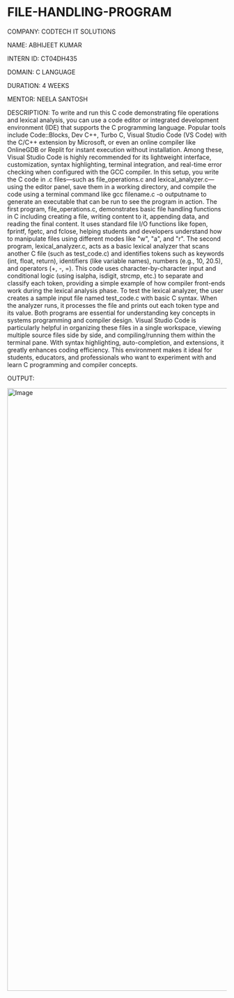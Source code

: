 # FILE-HANDLING-PROGRAM

COMPANY: CODTECH IT SOLUTIONS

NAME: ABHIJEET KUMAR

INTERN ID: CT04DH435

DOMAIN: C LANGUAGE

DURATION: 4 WEEKS

MENTOR: NEELA SANTOSH

DESCRIPTION: To write and run this C code demonstrating file operations and lexical analysis, you can use a code editor or integrated development environment (IDE) that supports the C programming language. Popular tools include Code::Blocks, Dev C++, Turbo C, Visual Studio Code (VS Code) with the C/C++ extension by Microsoft, or even an online compiler like OnlineGDB or Replit for instant execution without installation. Among these, Visual Studio Code is highly recommended for its lightweight interface, customization, syntax highlighting, terminal integration, and real-time error checking when configured with the GCC compiler. In this setup, you write the C code in .c files—such as file_operations.c and lexical_analyzer.c—using the editor panel, save them in a working directory, and compile the code using a terminal command like gcc filename.c -o outputname to generate an executable that can be run to see the program in action. The first program, file_operations.c, demonstrates basic file handling functions in C including creating a file, writing content to it, appending data, and reading the final content. It uses standard file I/O functions like fopen, fprintf, fgetc, and fclose, helping students and developers understand how to manipulate files using different modes like "w", "a", and "r". The second program, lexical_analyzer.c, acts as a basic lexical analyzer that scans another C file (such as test_code.c) and identifies tokens such as keywords (int, float, return), identifiers (like variable names), numbers (e.g., 10, 20.5), and operators (+, -, =). This code uses character-by-character input and conditional logic (using isalpha, isdigit, strcmp, etc.) to separate and classify each token, providing a simple example of how compiler front-ends work during the lexical analysis phase. To test the lexical analyzer, the user creates a sample input file named test_code.c with basic C syntax. When the analyzer runs, it processes the file and prints out each token type and its value. Both programs are essential for understanding key concepts in systems programming and compiler design. Visual Studio Code is particularly helpful in organizing these files in a single workspace, viewing multiple source files side by side, and compiling/running them within the terminal pane. With syntax highlighting, auto-completion, and extensions, it greatly enhances coding efficiency. This environment makes it ideal for students, educators, and professionals who want to experiment with and learn C programming and compiler concepts.


OUTPUT: 

<img width="1382" alt="Image" src="https://github.com/user-attachments/assets/422b0cdf-653c-4ea2-9173-ccc28994d73f" />









